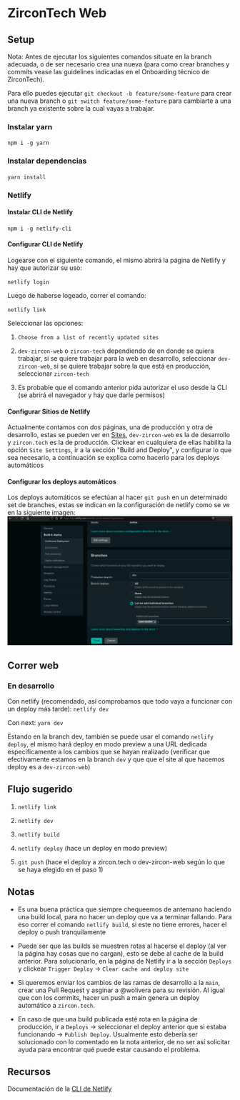 # ZirconTech Web

## Setup

Nota: Antes de ejecutar los siguientes comandos situate en la branch adecuada, o de ser necesario crea una nueva (para como crear branches y commits vease las guidelines indicadas en el Onboarding técnico de ZirconTech).

Para ello puedes ejecutar `git checkout -b feature/some-feature` para crear una nueva branch o `git switch feature/some-feature` para cambiarte a una branch ya existente sobre la cual vayas a trabajar.

### Instalar yarn

`npm i -g yarn`

### Instalar dependencias

`yarn install`

### Netlify

#### Instalar CLI de Netlify

`npm i -g netlify-cli`

#### Configurar CLI de Netlify

Logearse con el siguiente comando, el mismo abrirá la página de Netlify y hay que autorizar su uso: 

`netlify login`

Luego de haberse logeado, correr el comando:

`netlify link`

Seleccionar las opciones:

1. `Choose from a list of recently updated sites`

2. `dev-zircon-web` o `zircon-tech` dependiendo de en donde se quiera trabajar, si se quiere trabajar para la web en desarrollo, seleccionar `dev-zircon-web`, si se quiere trabajar sobre la que está en producción, seleccionar `zircon-tech`

3. Es probable que el comando anterior pida autorizar el uso desde la CLI (se abrirá el navegador y hay que darle permisos)

#### Configurar Sitios de Netlify

Actualmente contamos con dos páginas, una de producción y otra de desarrollo, estas se pueden ver en [Sites](https://app.netlify.com/teams/andres-qhxitxg/sites), `dev-zircon-web` es la de desarrollo y `zircon.tech` es la de producción. Clickear en cualquiera de ellas habilita la opción `Site Settings`, ir a la sección "Build and Deploy", y configurar lo que sea necesario, a continuación se explica como hacerlo para los deploys automáticos

#### Configurar los deploys automáticos

Los deploys automáticos se efectúan al hacer `git push` en un determinado set de branches, estas se indican en la configuración de netlify como se ve en la siguiente imagen: 
![Netlify config](./netlify-config.png)

## Correr web

### En desarrollo

Con netlify (recomendado, así comprobamos que todo vaya a funcionar con un deploy más tarde): `netlify dev`

Con next: `yarn dev`

Estando en la branch dev, también se puede usar el comando `netlify deploy`, el mismo hará deploy en modo preview a una URL dedicada específicamente a los cambios que se hayan realizado (verificar que efectivamente estamos en la branch `dev` y que que el site al que hacemos deploy es a `dev-zircon-web`)

## Flujo sugerido

1. `netlify link`

2. `netlify dev`

3. `netlify build`

4. `netlify deploy` (hace un deploy en modo preview)

5. `git push` (hace el deploy a zircon.tech o dev-zircon-web según lo que se haya elegido en el paso 1)
## Notas

- Es una buena práctica que siempre chequeemos de antemano haciendo una build local, para no hacer un deploy que va a terminar fallando. Para eso correr el comando `netlify build`, si este no tiene errores, hacer el deploy o push tranquilamente

- Puede ser que las builds se muestren rotas al hacerse el deploy (al ver la página hay cosas que no cargan), esto se debe al cache de la build anterior. Para solucionarlo, en la página de Netlify ir a la sección `Deploys` y clickear `Trigger Deploy` -> `Clear cache and deploy site`

- Si queremos enviar los cambios de las ramas de desarrollo a la `main`, crear una Pull Request y asginar a @wolivera para su revisión. Al igual que con los commits, hacer un push a main genera un deploy automático a `zircon.tech`.

- En caso de que una build publicada esté rota en la página de producción, ir a `Deploys` -> seleccionar el deploy anterior que si estaba funcionando -> `Publish Deploy`. Usualmente esto debería ser solucionado con lo comentado en la nota anterior, de no ser así solicitar ayuda para encontrar qué puede estar causando el problema.

## Recursos

Documentación de la [CLI de Netlify](https://docs.netlify.com/cli/get-started/)